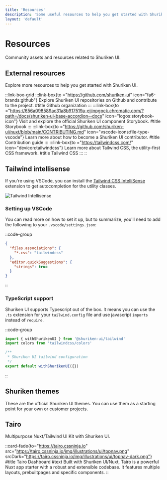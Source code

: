 ```yaml
---
title: 'Resources'
description: 'Some useful resources to help you get started with Shuriken UI'
layout: 'default'
---
```


# Resources

Community assets and resources related to Shuriken UI.

## External resources

Explore more resources to help you get started with Shuriken UI.

::link-box-grid
:::link-box{to ="https://github.com/shuriken-ui" icon="fa6-brands:github"}
Explore Shuriken UI repositories on Github and contribute to the project.
#title
Github organization
:::
:::link-box{to ="https://656a098589ac31a8b917519a-ejjinpgpck.chromatic.com/?path=/docs/shuriken-ui-base-accordion--docs" icon="logos:storybook-icon"}
Visit and explore the official Shuriken UI component Storybook.
#title
Storybook
:::
:::link-box{to ="https://github.com/shuriken-ui/nuxt/blob/main/CONTRIBUTING.md" icon="vscode-icons:file-type-vscode"}
Learn more about how to become a Shuriken UI contributor.
#title
Contribution guide
:::
:::link-box{to ="https://tailwindcss.com/" icon="devicon:tailwindcss"}
Learn more about Tailwind CSS, the utility-first CSS framework.
#title
Tailwind CSS
:::
::

## Tailwind intellisense

If you're using VSCode, you can install the [Tailwind CSS IntelliSense](https://marketplace.visualstudio.com/items?itemName=bradlc.vscode-tailwindcss) extension to get autocompletion for the utility classes.

![Tailwind Intellisense](/img/tailwind/intellisense.png)

### Setting up VSCode

You can read more on how to set it up, but to summarize, you'll need to add the following to your `.vscode/settings.json`:

::code-group

```json [.vscode/settings.json]
{
  "files.associations": {
    "*.css": "tailwindcss"
  },
  "editor.quickSuggestions": {
    "strings": true
  }
}
```

::

### TypeScript support

Shuriken UI supports Typescript out of the box. It means you can use the `.ts` extension for your `tailwind.config` file and use javascript `imports` instead of `require`.

::code-group

```ts [tailwind.config.ts]
import { withShurikenUI } from '@shuriken-ui/tailwind'
import colors from 'tailwindcss/colors'

/**
 * Shuriken UI tailwind configuration
 */
export default withShurikenUI({})
```

::

## Shuriken themes

These are the official Shuriken UI themes. You can use them as a starting point for your own or customer projects.

## Tairo

Multipurpose Nuxt/Tailwind UI Kit with Shuriken UI.

::card-fade{to="https://tairo.cssninja.io" src="https://tairo.cssninja.io/img/illustrations/ui/topnav.png" srcDark="https://tairo.cssninja.io/img/illustrations/ui/topnav-dark.png"}
#title
Tairo Dashboard
#text
Built with Shuriken UI/Nuxt, Tairo is a powerful Nuxt app starter with a robust and extensible codebase. It features multiple layouts, prebuiltpages and specific components.
::
